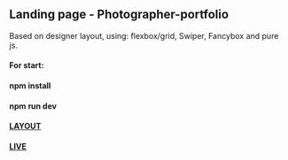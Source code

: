 ## Landing page - Photographer-portfolio
Based on designer layout, using: flexbox/grid, Swiper, Fancybox and pure js.
#### For start:
#### npm install
#### npm run dev
#### [LAYOUT](https://github.com/AndrewShedov/Landing-page---Photographer-portfolio/tree/main/public/layout)
#### [LIVE](https://landing-page-photographer-portfolio-andrewshedov.vercel.app)


